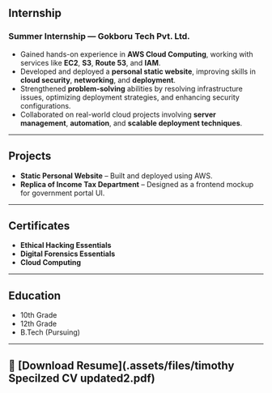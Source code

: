 ##  Internship

### Summer Internship — Gokboru Tech Pvt. Ltd.
- Gained hands-on experience in **AWS Cloud Computing**, working with services like **EC2**, **S3**, **Route 53**, and **IAM**.
- Developed and deployed a **personal static website**, improving skills in **cloud security**, **networking**, and **deployment**.
- Strengthened **problem-solving** abilities by resolving infrastructure issues, optimizing deployment strategies, and enhancing security configurations.
- Collaborated on real-world cloud projects involving **server management**, **automation**, and **scalable deployment techniques**.

---

##  Projects
- **Static Personal Website** – Built and deployed using AWS.
- **Replica of Income Tax Department** – Designed as a frontend mockup for government portal UI.

---

##  Certificates
- **Ethical Hacking Essentials**
- **Digital Forensics Essentials**
- **Cloud Computing**

---

##  Education
- 10th Grade
- 12th Grade
- B.Tech (Pursuing)

---

## 📄 [Download Resume](.assets/files/timothy Specilzed CV updated2.pdf)

